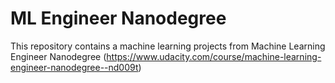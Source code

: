 # ML Engineer Nanodegree

This repository contains a machine learning projects from Machine Learning Engineer Nanodegree (https://www.udacity.com/course/machine-learning-engineer-nanodegree--nd009t)
